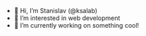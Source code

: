 - 👋 Hi, I’m Stanislav (@ksalab)
- 👀 I’m interested in web development
- 🔨 I’m currently working on something cool!

<!---
ksalab/ksalab is a ✨ special ✨ repository because its `README.md` (this file) appears on your GitHub profile.
You can click the Preview link to take a look at your changes.
--->
